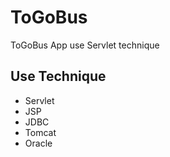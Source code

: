 # ToGoBus
ToGoBus App use Servlet technique

## Use Technique
* Servlet
* JSP
* JDBC
* Tomcat
* Oracle
